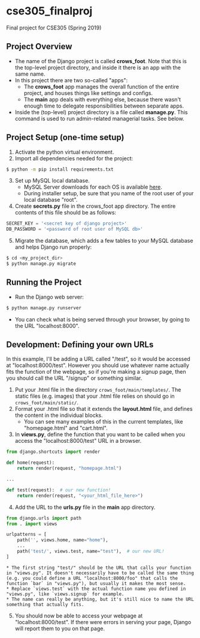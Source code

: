 # cse305_finalproj
Final project for CSE305 (Spring 2019)

## Project Overview
- The name of the Django project is called **crows_foot**. Note that this is the top-level project directory, and inside it there is an app with the same name.
- In this project there are two so-called "apps":
  - The **crows_foot** app manages the overall function of the entire project, and houses things like settings and configs.
  - The **main** app deals with everything else, because there wasn't enough time to delegate responsibilities between separate apps.
- Inside the (top-level) project directory is a file called **manage.py**. This command is used to run admin-related managerial tasks. See below.

## Project Setup (one-time setup)
1. Activate the python virtual environment.
2. Import all dependencies needed for the project:
```sh
$ python -m pip install requirements.txt
```
3. Set up MySQL local database.
    * MySQL Server downloads for each OS is available [here](https://dev.mysql.com/downloads/mysql/).
    * During installer setup, be sure that you name of the root user of your local database "root".
4. Create **secrets.py** file in the crows_foot app directory. The entire contents of this file should be as follows:
```py
SECRET_KEY = '<secret key of django project>'
DB_PASSWORD = '<password of root user of MySQL db>'
```
5. Migrate the database, which adds a few tables to your MySQL database and helps Django run properly:
```sh
$ cd <my_project_dir>
$ python manage.py migrate
```

## Running the Project
- Run the Django web server:
```sh
$ python manage.py runserver
```
- You can check what is being served through your browser, by going to the URL "localhost:8000".

## Development: Defining your own URLs
In this example, I'll be adding a URL called "/test", so it would be accessed at "localhost:8000/test". However you should use whatever name actually fits the function of the webpage, so if you're making a signup page, then you should call the URL "/signup" or something similar.
1. Put your .html file in the directory `crows_foot/main/templates/`. The static files (e.g. images) that your .html file relies on should go in `crows_foot/main/static/`.
2. Format your .html file so that it extends the **layout.html** file, and defines the content in the individual blocks.
    * You can see many examples of this in the current templates, like "homepage.html" and "cart.html".
3. In **views.py**, define the function that you want to be called when you access the "localhost:8000/test" URL in a browser.

```py
from django.shortcuts import render

def home(request):
    return render(request, "homepage.html")

...

def test(request):  # our new function!
    return render(request, "<your_html_file_here>")
```
4. Add the URL to the **urls.py** file in the **main** app directory.

```py
from django.urls import path
from . import views

urlpatterns = [
    path('', views.home, name="home"),
    ...
    path('test/', views.test, name="test"),  # our new URL!
]
```

    * The first string "test/" should be the URL that calls your function in "views.py". It doesn't necessarily have to be called the same thing (e.g. you could define a URL "localhost:8000/foo" that calls the function `bar` in "views.py"), but usually it makes the most sense.
    * Replace `views.test` with the actual function name you defined in "views.py", like `views.signup` for example.
    * The name can really be anything, but it's still nice to name the URL something that actually fits.

5. You should now be able to access your webpage at "localhost:8000/test". If there were errors in serving your page, Django will report them to you on that page.
